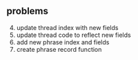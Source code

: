 ## problems

4. update thread index with new fields
5. update thread code to reflect new fields
6. add new phrase index and fields
7. create phrase record function
